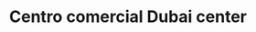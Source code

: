 ---
title: "Centro comercial Dubai center"
url: /puerto-la-cruz/centro-comercial-dubai-center/
shop: centro comercial
---
